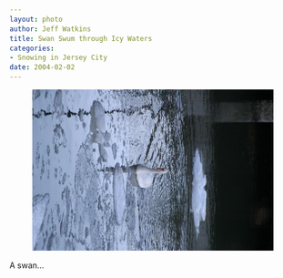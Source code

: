 ```yaml
--- 
layout: photo
author: Jeff Watkins
title: Swan Swum through Icy Waters
categories: 
- Snowing in Jersey City
date: 2004-02-02
---
```


<figure><img class="photo" src="/photos/IMG_0636.jpg"></figure>

A swan…

